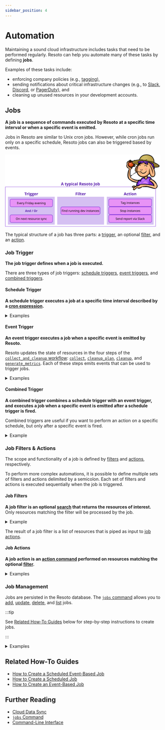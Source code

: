 ```yaml
---
sidebar_position: 4
---
```


# Automation

Maintaining a sound cloud infrastructure includes tasks that need to be performed regularly. Resoto can help you automate many of these tasks by defining **jobs**.

Examples of these tasks include:

- enforcing company policies (e.g., [tagging](../../how-to-guides/cleanup/clean-up-untagged-resources.md)),
- sending notifications about critical infrastructure changes (e.g., to [Slack](../../how-to-guides/alerting/send-slack-notifications/index.md), [Discord](../../how-to-guides/alerting/send-discord-notifications/index.md), or [PagerDuty](../../how-to-guides/alerting/create-pagerduty-alerts/index.md)), and
- cleaning up unused resources in your development accounts.

## Jobs

**A job is a sequence of commands executed by Resoto at a specific time interval or when a specific event is emitted.**

Jobs in Resoto are similar to Unix cron jobs. However, while cron jobs run only on a specific schedule, Resoto jobs can also be triggered based by events.

![Job Overview](./img/resoto-jobs-intro.png)

The typical structure of a job has three parts: a [trigger](#job-trigger), an optional [filter](#job-filters), and an [action](#job-actions).

### Job Trigger

**The job trigger defines when a job is executed.**

There are three types of job triggers: [schedule triggers](#schedule-trigger), [event triggers](#event-trigger), and [combined triggers](#combined-trigger).

#### Schedule Trigger

**A schedule trigger executes a job at a specific time interval described by a [cron expression](https://crontab.guru).**

<details>
<summary>Examples</summary>
<div>

- Every 5 minutes
  ```bash
  --schedule "*/5 * * * *"
  ```
- Every day at 3:00am
  ```bash
  --schedule "0 3 * * *"
  ```
- Every Monday at 4:00am
  ```bash
  --schedule "0 4 * * MON"
  ```
- Every New Year's Eve at 11:59pm
  ```bash
  --schedule "59 23 31 12 *"
  ```

</div>
</details>

#### Event Trigger

**An event trigger executes a job when a specific event is emitted by Resoto.**

Resoto updates the state of resources in the four steps of the [`collect_and_cleanup` workflow](../cloud-data-sync/index.md#collect_and_cleanup-workflow): [`collect`](../cloud-data-sync/index.md#collect), [`cleanup_plan`](../cloud-data-sync/index.md#cleanup_plan), [`cleanup`](../cloud-data-sync/index.md#cleanup), and [`generate_metrics`](../cloud-data-sync/index.md#generate_metrics). Each of these steps emits events that can be used to trigger jobs.

<details>
<summary>Examples</summary>
<div>

- When resource collection is complete and the database reflects the latest state of your resources
  ```bash
  --wait-for-event collect_done
  ```
- When the cleanup planning process has started to mark resources for cleanup
  ```bash
  --wait-for-event cleanup_plan
  ```

</div>
</details>

#### Combined Trigger

**A combined trigger combines a schedule trigger with an event trigger, and executes a job when a specific event is emitted after a schedule trigger is fired.**

Combined triggers are useful if you want to perform an action on a specific schedule, but only after a specific event is fired.

<details>
<summary>Example</summary>
<div>

Let's say you want to clean up development accounts at the end of each week.

To do so, you could define a [schedule trigger](#schedule-trigger) in addition to specifying the `cleanup_plan` [event trigger](#event-trigger):

```bash
--schedule "0 22 * * FRI" --wait-for-event cleanup_plan
```

The above combined trigger executes the job based on the latest state of resources after 10pm every Friday evening.

</div>
</details>

### Job Filters & Actions

The scope and functionality of a job is defined by [filters](#job-filters) and [actions](#job-actions), respectively.

To perform more complex automations, it is possible to define multiple sets of filters and actions delimited by a semicolon. Each set of filters and actions is executed sequentially when the job is triggered.

#### Job Filters

**A job filter is an optional [search](../../reference/search/index.md) that returns the resources of interest.** Only resources matching the filter will be processed by the job.

<details>
<summary>Example</summary>
<div>

- Instances without an owner tag in the dev or playground accounts
  ```bash
  search is(instance) and tag.owner==null and /ancestors.account.reported.name in ["dev", "playground"]
  ```

</div>
</details>

The result of a job filter is a list of resources that is piped as input to [job actions](#job-actions).

#### Job Actions

**A job action is an [action command](../../reference/cli/action-commands/index.md) performed on resources matching the optional [filter](#job-filters).**

<details>
<summary>Examples</summary>
<div>

- Update resource tags using the [`tag update` command](../../reference/cli/action-commands/tag/update.md)
  ```bash
  search ... | tag update owner=team-cumulus
  ```
- Delete resource tags using the [`tag delete` command](../../reference/cli/action-commands/tag/delete.md)
  ```bash
  search ... | tag delete costcenter
  ```
- Mark resources for cleanup using the [`clean` command](../../reference/cli/action-commands/clean.md)
  ```bash
  search ... | clean "Reason for cleanup"
  ```
- [Create PagerDuty alerts](../../how-to-guides/alerting/create-pagerduty-alerts/index.md) using the `pagerduty` [custom command](../../reference/cli/index.md#custom-commands)
  ```bash
  search ... | pagerduty summary="Reason for the alert" dedup_key="xyz"
  ```
- [Send Prometheus Alertmanager alerts](../../how-to-guides/alerting/send-prometheus-alertmanager-alerts/index.md) using the `alertmanager` [custom command](../../reference/cli/index.md#custom-commands)
  ```bash
  search ... | alertmanager name="Description of the alert"
  ```
- [Send Slack notifications](../../how-to-guides/alerting/send-slack-notifications/index.md) the `slack` [custom command](../../reference/cli/index.md#custom-commands)
  ```bash
  search ... | slack title="Description of the alert"
  ```
- [Send Discord notifications](../../how-to-guides/alerting/send-discord-notifications/index.md) the `discord` [custom command](../../reference/cli/index.md#custom-commands)
  ```bash
  search ... | discord title="Description of the alert"
  ```
- Stop running AWS EC2 instances using the `aws` command
  ```bash
  search is(aws_ec2_instance) and instance_status=running and ... | aws ec2 stop-instances --instance-ids {id}
  ```
- Start stopped AWS EC2 instances using the `aws` command
  ```bash
  search is(aws_ec2_instance) and instance_status=stopped and ... | aws ec2 start-instances --instance-ids {id}
  ```
- Send chunked data to a webhook server using the [`http` command](../../reference/cli/action-commands/http.md)
  ```bash
  search ... | chunk 50 | http POST my.node.org/handle
  ```
- Protect resources from cleanup using the [`protect` command](../../reference/cli/action-commands/protect.md)
  ```bash
  search ... | protect
  ```
- Edit resource metadata using the [`set_metadata` command](../../reference/cli/action-commands/set_metadata.md)
  ```bash
  search ... | set_metadata owner=team-cumulus
  ```

</div>
</details>

### Job Management

Jobs are persisted in the Resoto database. The [`jobs` command](../../reference/cli/action-commands/jobs/index.md) allows you to [add](../../reference/cli/action-commands/jobs/add.md), [update](../../reference/cli/action-commands/jobs/update.md), [delete](../../reference/cli/action-commands/jobs/delete.md), and [list](../../reference/cli/action-commands/jobs/list.md) jobs.

:::tip

See [Related How-To Guides](#related-how-to-guides) below for step-by-step instructions to create jobs.

:::

<details>
<summary>Examples</summary>
<div>

- Add a job that sends a Discord notification when compute instances without an `owner` tag are detected
  ```bash
  > jobs add --id no_owner_tag_in_dev --wait-for-event collect_done 'search is(instance) and tag.owner==null and /ancestors.account.reported.name in ["dev", "playground"] | discord --title "[DEV] Compute instances without owner tag" --message "There are compute instances in the dev accounts without owner tag:"'
  ```
- Add a job that marks compute instances without an `owner` tag for cleanup every Friday evening
  ```bash
  > jobs add --id no_owner_mark_cleanup --schedule "0 22 * * FRI" --wait-for-event cleanup_plan 'search is(instance) and tag.owner==null and /ancestors.account.reported.name in ["dev", "playground"] | clean "Compute instances without owner tag"'
  ```
- List all jobs
  ```bash
  > jobs list
  # highlight-start
  ​id: no_owner_tag_in_dev
  ​command: search is(instance) and tag.owner==null and /ancestors.account.reported.name
  ​  in ["dev", "playground"] | discord --title "[DEV] Compute instances without owner tag"
  ​  --message "There are compute instances in the dev accounts without owner tag:"
  ​active: true
  ​trigger:
  ​  message_type: collect_done
  ​
  ​---
  ​id: no_owner_mark_cleanup
  ​command: search is(instance) and tag.owner==null and /ancestors.account.reported.name
  ​  in ["dev", "playground"] | clean "Compute instances without owner tag"
  ​active: true
  ​trigger:
  ​  cron_expression: 0 22 * * FRI
  ​wait:
  ​  message_type: cleanup_plan
  # highlight-end
  ```

</div>
</details>

## Related How-To Guides

- [How to Create a Scheduled Event-Based Job](../../how-to-guides/automation/create-a-scheduled-event-based-job.md)
- [How to Create a Scheduled Job](../../how-to-guides/automation/create-a-scheduled-job.md)
- [How to Create an Event-Based Job](../../how-to-guides/automation/create-an-event-based-job.md)

## Further Reading

- [Cloud Data Sync](../cloud-data-sync/index.md)
- [`jobs` Command](../../reference/cli/action-commands/jobs/index.md)
- [Command-Line Interface](../../reference/cli/index.md)
